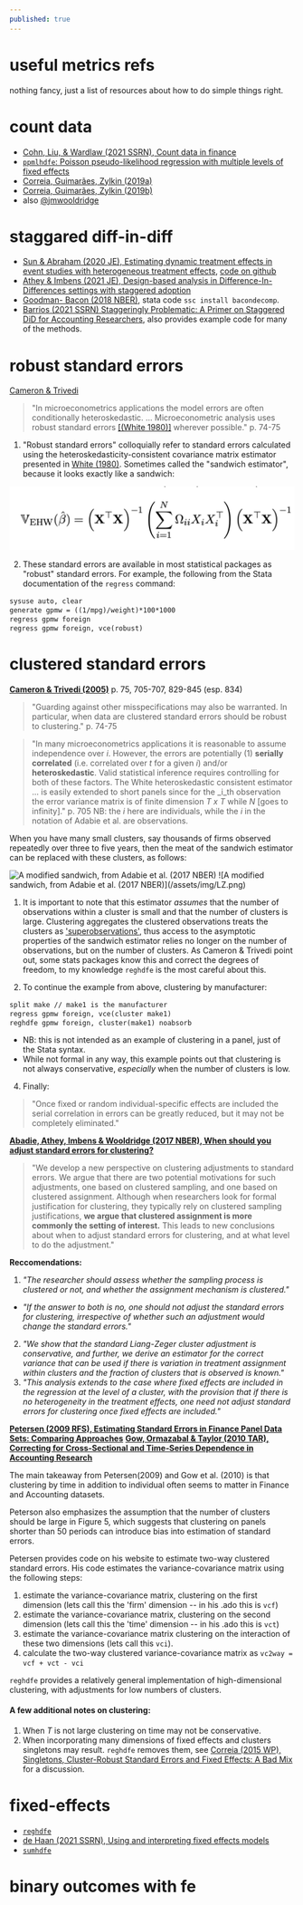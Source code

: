 ```yaml
---
published: true
---
```

# useful metrics refs

nothing fancy, just a list of resources about how to do simple things right.

# count data

- [Cohn, Liu, & Wardlaw (2021 SSRN), Count data in finance](https://papers.ssrn.com/sol3/papers.cfm?abstract_id=3800339)
- [`ppmlhdfe`: Poisson pseudo-likelihood regression with multiple levels of fixed effects](http://scorreia.com/software/ppmlhdfe/)
- [Correia, Guimarães, Zylkin (2019a)](http://scorreia.com/research/ppmlhdfe.pdf)
- [Correia, Guimarães, Zylkin (2019b)](http://scorreia.com/research/separation.pdf)
- also [@jmwooldridge](https://twitter.com/jmwooldridge/status/1402044602895503363)

# staggared diff-in-diff

- [Sun & Abraham (2020 JE), Estimating dynamic treatment effects in event studies with heterogeneous treatment effects](https://www.sciencedirect.com/science/article/pii/S030440762030378X), [code on github](https://github.com/lsun20/EventStudyInteract)
- [Athey & Imbens (2021 JE), Design-based analysis in Difference-In-Differences settings with staggered adoption](https://www.sciencedirect.com/science/article/pii/S0304407621000488)
- [Goodman- Bacon (2018 NBER)](https://www.nber.org/papers/w25018), stata code `ssc install bacondecomp`.
- [Barrios (2021 SSRN) Staggeringly Problematic: A Primer on Staggered DiD for Accounting Researchers](https://papers.ssrn.com/sol3/papers.cfm?abstract_id=3794859), also provides example code for many of the methods.

# robust standard errors

[Cameron & Trivedi](http://cameron.econ.ucdavis.edu/mmabook/mma.html)

> "In microeconometrics applications the model errors are often conditionally heteroskedastic. ... Microeconometric analysis uses robust standard errors [[(White 1980)]](https://www.jstor.org/stable/1912934) wherever possible." p. 74-75

  1. "Robust standard errors" colloquially refer to standard errors calculated using the heteroskedasticity-consistent covariance matrix estimator presented in [White (1980)](https://www.jstor.org/stable/1912934). Sometimes called the "sandwich estimator", because it looks exactly like a sandwich:

![Obviously a sandwich, from Adabie et al. (2017 NBER)](/assets/img/EHW.png)

  2. These standard errors are available in most statistical packages as "robust" standard errors. For example, the following from the Stata documentation of the `regress` command:

```
sysuse auto, clear
generate gpmw = ((1/mpg)/weight)*100*1000
regress gpmw foreign
regress gpmw foreign, vce(robust)
```

# clustered standard errors

[__Cameron & Trivedi (2005)__](http://cameron.econ.ucdavis.edu/mmabook/mma.html) p. 75, 705-707, 829-845 (esp. 834)

> "Guarding against other misspecifications may also be warranted. In particular, when data are clustered standard errors should be robust to clustering." p. 74-75

> "In many microeconometrics applications it is reasonable to assume independence over _i_. However, the errors are potentially (1) __serially correlated__ (i.e. correlated over _t_ for a given _i_) and/or __heteroskedastic__. Valid statistical inference requires controlling for both of these factors. The White heteroskedastic consistent estimator ... is easily extended to short panels since for the _i_th observation the error variance matrix is of finite dimension _T x T_ while _N_ [goes to infinity]." p. 705 NB: the _i_ here are individuals, while the _i_ in the notation of Adabie et al. are observations.

When you have many small clusters, say thousands of firms observed repeatedly over three to five years, then the meat of the sandwich estimator can be replaced with these clusters, as follows:

<img src="/assets/img/LZ.pn" alt="A modified sandwich, from Adabie et al. (2017 NBER)" width="200"/>
![A modified sandwich, from Adabie et al. (2017 NBER)](/assets/img/LZ.png)

1. It is important to note that this estimator _assumes_ that the number of observations within a cluster is small and that the number of clusters is large. Clustering aggregates the clustered observations treats the clusters as ['superobservations'](https://www.stata.com/statalist/archive/2003-05/msg00550.html), thus access to the asymptotic properties of the sandwich estimator relies no longer on the number of observations, but on the number of clusters. As Cameron & Trivedi point out, some stats packages know this and correct the degrees of freedom, to my knowledge `reghdfe` is the most careful about this.

2. To continue the example from above, clustering by manufacturer:

```
split make // make1 is the manufacturer
regress gpmw foreign, vce(cluster make1)  
reghdfe gpmw foreign, cluster(make1) noabsorb
```
  - NB: this is not intended as an example of clustering in a panel, just of the Stata syntax.
  - While not formal in any way, this example points out that clustering is not always conservative, _especially_ when the number of clusters is low.

4. Finally:

> "Once fixed or random individual-specific effects are included the serial correlation in errors can be greatly reduced, but it may not be completely eliminated."


[__Abadie, Athey, Imbens & Wooldridge (2017 NBER), When should you adjust standard errors for clustering?__](https://www.nber.org/papers/w24003)

> "We develop a new perspective on clustering adjustments to standard errors. We argue that there are two potential motivations for such adjustments, one based on clustered sampling, and one based on clustered assignment. Although when researchers look for formal justification for clustering, they typically rely on clustered sampling justifications, __we argue that clustered assignment is more commonly the setting of interest.__ This leads to new conclusions about when to adjust standard errors for clustering, and at what level to do the adjustment."

__Reccomendations:__

1. _"The researcher should assess whether the sampling process is clustered or not, and whether the assignment mechanism is clustered."_
  - _"If the answer to both is no, one should not adjust the standard errors for clustering, irrespective of whether such an adjustment would change the standard errors."_
2. _"We show that the standard Liang-Zeger cluster adjustment is conservative, and further, we derive an estimator for the correct variance that can be used if there is variation in treatment assignment within clusters and the fraction of clusters that is observed is known."_
3. _"This analysis extends to the case where fixed effects are included in the regression at the level of a cluster, with the provision that if there is no heterogeneity in the treatment effects, one need not adjust standard errors for clustering once fixed effects are included."_

[__Petersen (2009 RFS), Estimating Standard Errors in Finance Panel Data Sets: Comparing Approaches__](https://academic.oup.com/rfs/article/22/1/435/1585940?login=true)
[__Gow, Ormazabal & Taylor (2010 TAR), Correcting for Cross‐Sectional and Time‐Series Dependence in Accounting Research__](https://meridian.allenpress.com/accounting-review/article-abstract/85/2/483/53814/Correcting-for-Cross-Sectional-and-Time-Series)

The main takeaway from Petersen(2009) and Gow et al. (2010) is that clustering by time in addition to individual often seems to matter in Finance and Accounting datasets.

Peterson also emphasizes the assumption that the number of clusters should be large in Figure 5, which suggests that clustering on panels shorter than 50 periods can introduce bias into estimation of standard errors.

Petersen provides code on his website to estimate two-way clustered standard errors. His code estimates the variance-covariance matrix using the following steps:

1. estimate the variance-covariance matrix, clustering on the first dimension (lets call this the 'firm' dimension -- in his .ado this is `vcf`)
2. estimate the variance-covariance matrix, clustering on the second dimension (lets call this the 'time' dimension -- in his .ado this is `vct`)
3. estimate the variance-covariance matrix clustering on the interaction of these two dimensions (lets call this `vci`).
4. calculate the two-way clustered variance-covariance matrix as `vc2way = vcf + vct - vci`

`reghdfe` provides a relatively general implementation of high-dimensional clustering, with adjustments for low numbers of clusters. 

#### A few additional notes on clustering:

  1. When _T_ is not large clustering on time may not be conservative.
  2. When incorporating many dimensions of fixed effects and clusters singletons may result. `reghdfe` removes them, see [Correia (2015 WP), Singletons, Cluster-Robust Standard Errors and Fixed Effects: A Bad Mix](http://scorreia.com/research/singletons.pdf) for a discussion.


# fixed-effects

- [`reghdfe`](http://scorreia.com/software/reghdfe/)
- [de Haan (2021 SSRN), Using and interpreting fixed effects models](https://papers.ssrn.com/sol3/papers.cfm?abstract_id=3699777)
- [`sumhdfe`](https://github.com/ed-dehaan/sumhdfe)

# binary outcomes with fe
